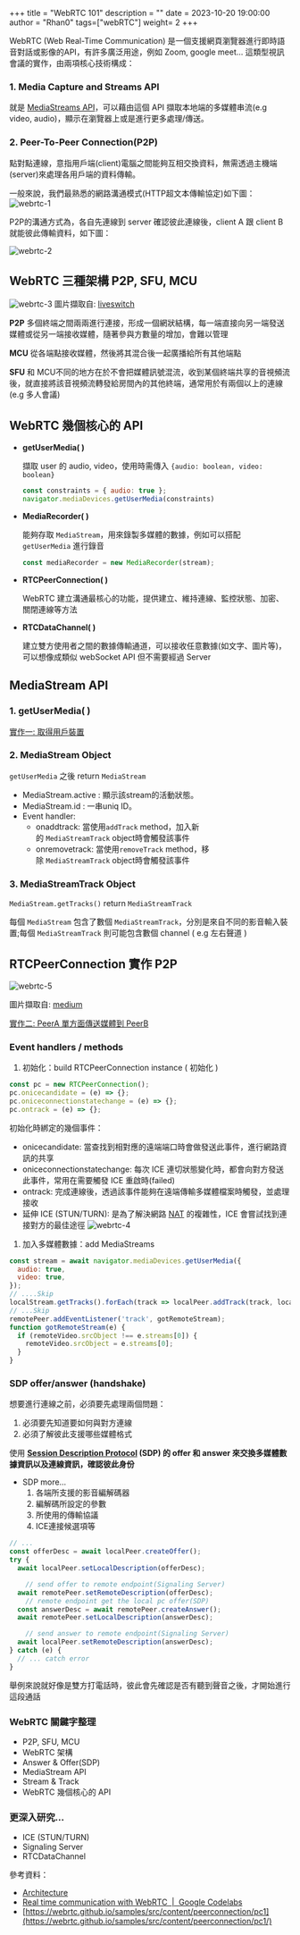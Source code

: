 +++
title = "WebRTC 101"
description = ""
date = 2023-10-20 19:00:00
author = "Rhan0"
tags=["webRTC"]
weight= 2
+++

WebRTC (Web Real-Time Communication) 是一個支援網頁瀏覽器進行即時語音對話或影像的API，有許多廣泛用途，例如 Zoom, google meet… 這類型視訊會議的實作，由兩項核心技術構成：

### 1. Media Capture and Streams API

就是 [MediaStreams API](https://developer.mozilla.org/en-US/docs/Web/API/Media_Capture_and_Streams_API)，可以藉由這個 API 擷取本地端的多媒體串流(e.g video, audio)，顯示在瀏覽器上或是進行更多處理/傳送。

### 2. **Peer-To-Peer Connection(P2P)**

點對點連線，意指用戶端(client)電腦之間能夠互相交換資料，無需透過主機端(server)來處理各用戶端的資料傳輸。

一般來說，我們最熟悉的網路溝通模式(HTTP超文本傳輸協定)如下圖：
![webrtc-1](https://github.com/rhanlin/myblog/assets/54620681/9f7d09b0-3023-428c-bbfe-74fe6cc0b396)

P2P的溝通方式為，各自先連線到 server 確認彼此連線後，client A 跟 client B 就能彼此傳輸資料，如下圖：

![webrtc-2](https://github.com/rhanlin/myblog/assets/54620681/2496bc2e-51d4-44b8-a814-6e9ad421f0a4)

## WebRTC 三種架構 P2P, SFU, MCU

![webrtc-3](https://github.com/rhanlin/myblog/assets/54620681/155b797f-2235-4d5d-806a-7b05cb26d8ae)
圖片擷取自: [liveswitch](https://developer.liveswitch.io/liveswitch-server/index.html)

**P2P** 多個終端之間兩兩進行連接，形成一個網狀結構，每一端直接向另一端發送媒體或從另一端接收媒體，隨著參與方數量的增加，會難以管理

**MCU** 從各端點接收媒體，然後將其混合後一起廣播給所有其他端點

**SFU** 和 MCU不同的地方在於不會把媒體訊號混流，收到某個終端共享的音視頻流後，就直接將該音視頻流轉發給房間內的其他終端，通常用於有兩個以上的連線(e.g 多人會議)

## WebRTC 幾個核心的 API

- **getUserMedia( )**
    
    擷取 user 的 audio, video，使用時需傳入 `{audio: boolean, video: boolean}`
    
    ```javascript
    const constraints = { audio: true };
    navigator.mediaDevices.getUserMedia(constraints)
    ```
    
- **MediaRecorder( )**
    
    能夠存取 `MediaStream`，用來錄製多媒體的數據，例如可以搭配 `getUserMedia` 進行錄音
    
    ```javascript
    const mediaRecorder = new MediaRecorder(stream);
    ```
    
- **RTCPeerConnection( )**
    
    WebRTC 建立溝通最核心的功能，提供建立、維持連線、監控狀態、加密、關閉連線等方法
    
- **RTCDataChannel( )**
    
    建立雙方使用者之間的數據傳輸通道，可以接收任意數據(如文字、圖片等)，可以想像成類似 webSocket API 但不需要經過 Server
    

## MediaStream API

### 1. getUserMedia( )
[實作一: 取得用戶裝置](https://codepen.io/rhanlin/pen/WNWqXGg)

### 2. MediaStream Object

`getUserMedia` 之後 return `MediaStream`

- MediaStream.active : 顯示該stream的活動狀態。
- MediaStream.id : 一串uniq ID。
- Event handler:
    - onaddtrack: 當使用`addTrack` method，加入新的 `MediaStreamTrack` object時會觸發該事件
    - onremovetrack: 當使用`removeTrack` method，移除 `MediaStreamTrack` object時會觸發該事件

### 3. MediaStreamTrack Object

`MediaStream.getTracks()` return `MediaStreamTrack`

每個 `MediaStream` 包含了數個 `MediaStreamTrack`，分別是來自不同的影音輸入裝置;每個 `MediaStreamTrack` 則可能包含數個 channel ( e.g 左右聲道 )

## **RTCPeerConnection 實作 P2P**

![webrtc-5](https://github.com/rhanlin/myblog/assets/54620681/42d32e3e-e7e4-447b-bd5b-2f2ca4a3acf2)

圖片擷取自: [medium](https://medium.com/@jaysee.zhang/webrtc-for-dummies-395e07c90562)

[實作二: PeerA 單方面傳送媒體到 PeerB](https://codepen.io/rhanlin/pen/PogrOmQ)

### **Event handlers / methods**

1. 初始化：build RTCPeerConnection instance ( 初始化 )

```javascript
const pc = new RTCPeerConnection();
pc.onicecandidate = (e) => {};
pc.oniceconnectionstatechange = (e) => {};
pc.ontrack = (e) => {};
```

初始化時綁定的幾個事件：

- onicecandidate: 當查找到相對應的遠端端口時會做發送此事件，進行網路資訊的共享
- oniceconnectionstatechange: 每次 ICE 連切狀態變化時，都會向對方發送此事件，常用在需要觸發 ICE 重啟時(failed)
- ontrack: 完成連線後，透過該事件能夠在遠端傳輸多媒體檔案時觸發，並處理接收
- 延伸 ICE (STUN/TURN): 是為了解決網路 [NAT](https://en.wikipedia.org/wiki/Network_address_translation) 的複雜性，ICE 會嘗試找到連接對方的最佳途徑
![webrtc-4](https://github.com/rhanlin/myblog/assets/54620681/257c5f87-a93b-4ea8-a96c-744ae1fcefba)


1. 加入多媒體數據：add MediaStreams

```javascript
const stream = await navigator.mediaDevices.getUserMedia({
  audio: true,
  video: true,
});
// ....Skip
localStream.getTracks().forEach(track => localPeer.addTrack(track, localStream));
// ...Skip
remotePeer.addEventListener('track', gotRemoteStream);
function gotRemoteStream(e) {
  if (remoteVideo.srcObject !== e.streams[0]) {
    remoteVideo.srcObject = e.streams[0];
  }
}
```

### **SDP offer/answer (handshake)**

想要進行連線之前，必須要先處理兩個問題：

1. 必須要先知道要如何與對方連線
2. 必須了解彼此支援哪些媒體格式

使用  **[Session Description Protocol](https://en.wikipedia.org/wiki/Session_Description_Protocol) (**SDP**) 的 offer 和 answer 來交換多媒體數據資訊以及連線資訊，確認彼此身份**

- SDP more…
    1. 各端所支援的影音編解碼器
    2. 編解碼所設定的參數
    3. 所使用的傳輸協議
    4. ICE連接候選項等

```javascript
// ...
const offerDesc = await localPeer.createOffer();
try {
  await localPeer.setLocalDescription(offerDesc);

	// send offer to remote endpoint(Signaling Server)
  await remotePeer.setRemoteDescription(offerDesc);  
	// remote endpoint get the local pc offer(SDP)
  const answerDesc = await remotePeer.createAnswer();
  await remotePeer.setLocalDescription(answerDesc);

	// send answer to remote endpoint(Signaling Server)
  await localPeer.setRemoteDescription(answerDesc);
} catch (e) {
  // ... catch error
}
```

舉例來說就好像是雙方打電話時，彼此會先確認是否有聽到聲音之後，才開始進行這段通話

### WebRTC 關鍵字整理

- P2P, SFU, MCU
- WebRTC 架構
- Answer & Offer(SDP)
- MediaStream API
- Stream & Track
- WebRTC 幾個核心的 API

### 更深入研究...

- ICE (STUN/TURN)
- Signaling Server
- RTCDataChannel

參考資料：

- [Architecture](https://webrtc.github.io/webrtc-org/architecture/#)
- [Real time communication with WebRTC  |  Google Codelabs](https://codelabs.developers.google.com/codelabs/webrtc-web#0)
- [https://webrtc.github.io/samples/src/content/peerconnection/pc1](https://webrtc.github.io/samples/src/content/peerconnection/pc1/)
